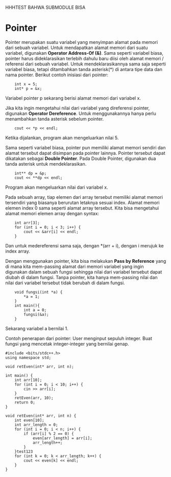 HHHTEST BAHWA SUBMODULE BISA

# Pointer
Pointer merupakan suatu variabel yang menyimpan alamat pada memori dari sebuah variabel. Untuk mendapatkan alamat memori dari suatu variabel, digunakan **Operator Address-Of (&)**. Sama seperti variabel biasa, pointer harus dideklarasikan terlebih dahulu baru diisi oleh alamat memori / referensi dari sebuah variabel. Untuk mendeklarasikannya sama saja seperti variabel biasa, tetapi ditambahkan tanda asterisk(\*) di antara tipe data dan nama pointer. Berikut contoh inisiasi dari pointer:
```
    int x = 5;
    int* p = &x;
```
Variabel pointer p sekarang berisi alamat memori dari variabel x.

Jika kita ingin mengetahui nilai dari variabel yang direferensi pointer, digunakan **Operator Dereference**. Untuk menggunakannya hanya perlu menambahkan tanda asterisk sebelum pointer. 
```
    cout << *p << endl;
```
Ketika dijalankan, program akan mengeluarkan nilai 5.

Sama seperti variabel biasa, pointer pun memiliki alamat memori sendiri dan alamat tersebut dapat disimpan pada pointer lainnya. Pointer tersebut dapat dikatakan sebagai **Double Pointer**. Pada Double Pointer, digunakan dua tanda asterisk untuk mendeklarasikan.
```
    int** dp = &p;
    cout << **dp << endl;
```
Program akan mengeluarkan nilai dari variabel x.

Pada sebuah array, tiap elemen dari array tersebut memiliki alamat memori tersendiri yang biasanya berurutan letaknya sesuai index. Alamat memori elemen index 0 sama seperti alamat array tersebut. Kita bisa mengetahui alamat memori elemen array dengan syntax:
```
    int arr[3];
    for (int i = 0; i < 3; i++) {
        cout << &arr[i] << endl;
    }
```
Dan untuk medereferensi sama saja, dengan *(arr + i), dengan i merujuk ke index array.

Dengan menggunakan pointer, kita bisa melakukan **Pass by Reference** yang di mana kita mem-passing alamat dari memori variabel yang ingin digunakan dalam sebuah fungsi sehingga nilai dari variabel tersebut dapat diubah di dalam fungsi. Tanpa pointer, kita hanya mem-passing nilai dan nilai dari variabel tersebut tidak berubah di dalam fungsi. 
```
    void fungsi(int *a) {
        *a = 1;
    }
    int main(){
        int a = 0;
        fungsi(&a);
    }
```
Sekarang variabel a bernilai 1. 

Contoh penerapan dari pointer:
User menginput sepuluh integer. Buat fungsi yang mencetak integer-integer yang bernilai genap.
```
#include <bits/stdc++.h>
using namespace std;

void retEven(int* arr, int n);

int main() {
    int arr[10];
    for (int i = 0; i < 10; i++) {
        cin >> arr[i];
    }
    retEven(arr, 10);
    return 0;
}

void retEven(int* arr, int n) {
    int even[10];
    int arr_length = 0;
    for (int i = 0; i < n; i++) {
        if (arr[i] % 2 == 0) {
            even[arr_length] = arr[i];
            arr_length++;
        }
    }test123
    for (int k = 0; k < arr_length; k++) {
        cout << even[k] << endl;
    }
}
```

